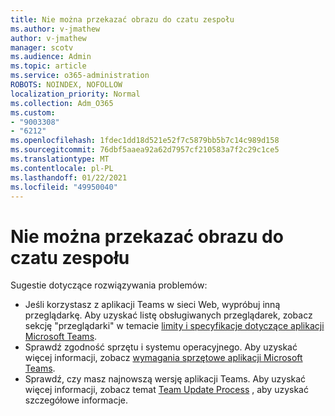 ```yaml
---
title: Nie można przekazać obrazu do czatu zespołu
ms.author: v-jmathew
author: v-jmathew
manager: scotv
ms.audience: Admin
ms.topic: article
ms.service: o365-administration
ROBOTS: NOINDEX, NOFOLLOW
localization_priority: Normal
ms.collection: Adm_O365
ms.custom:
- "9003308"
- "6212"
ms.openlocfilehash: 1fdec1dd18d521e52f7c5879bb5b7c14c989d158
ms.sourcegitcommit: 76dbf5aaea92a62d7957cf210583a7f2c29c1ce5
ms.translationtype: MT
ms.contentlocale: pl-PL
ms.lasthandoff: 01/22/2021
ms.locfileid: "49950040"
---
```

# <a name="cant-upload-an-image-to-a-teams-chat"></a>Nie można przekazać obrazu do czatu zespołu

Sugestie dotyczące rozwiązywania problemów:

- Jeśli korzystasz z aplikacji Teams w sieci Web, wypróbuj inną przeglądarkę. Aby uzyskać listę obsługiwanych przeglądarek, zobacz sekcję "przeglądarki" w temacie [limity i specyfikacje dotyczące aplikacji Microsoft Teams](https://docs.microsoft.com/microsoftteams/limits-specifications-teams).
- Sprawdź zgodność sprzętu i systemu operacyjnego. Aby uzyskać więcej informacji, zobacz [wymagania sprzętowe aplikacji Microsoft Teams](https://docs.microsoft.com/microsoftteams/hardware-requirements-for-the-teams-app).
- Sprawdź, czy masz najnowszą wersję aplikacji Teams. Aby uzyskać więcej informacji, zobacz temat [Team Update Process](https://docs.microsoft.com/microsoftteams/teams-client-update) , aby uzyskać szczegółowe informacje.
